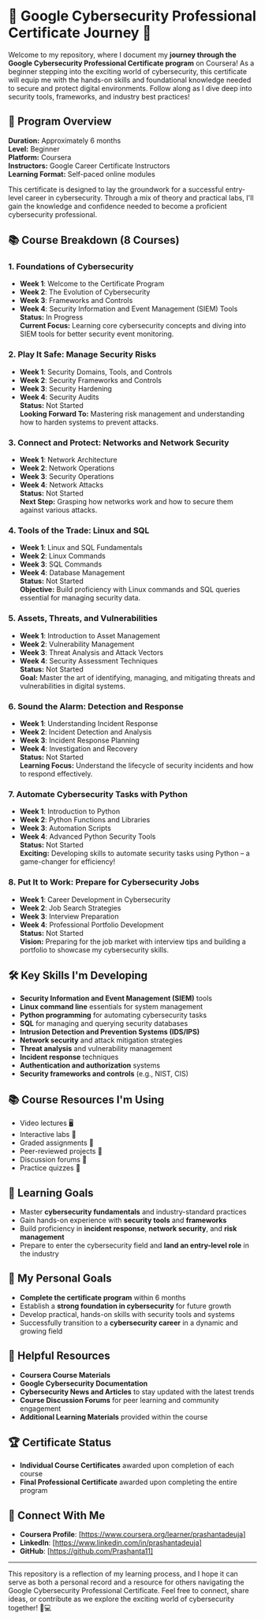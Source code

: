 # 🚀 Google Cybersecurity Professional Certificate Journey 🔐

Welcome to my repository, where I document my **journey through the Google Cybersecurity Professional Certificate program** on Coursera! As a beginner stepping into the exciting world of cybersecurity, this certificate will equip me with the hands-on skills and foundational knowledge needed to secure and protect digital environments. Follow along as I dive deep into security tools, frameworks, and industry best practices!

## 🌟 Program Overview

**Duration:** Approximately 6 months  
**Level:** Beginner  
**Platform:** Coursera  
**Instructors:** Google Career Certificate Instructors  
**Learning Format:** Self-paced online modules

This certificate is designed to lay the groundwork for a successful entry-level career in cybersecurity. Through a mix of theory and practical labs, I'll gain the knowledge and confidence needed to become a proficient cybersecurity professional.

## 📚 Course Breakdown (8 Courses)

### 1. **Foundations of Cybersecurity**
- **Week 1**: Welcome to the Certificate Program
- **Week 2**: The Evolution of Cybersecurity
- **Week 3**: Frameworks and Controls
- **Week 4**: Security Information and Event Management (SIEM) Tools  
**Status:** In Progress  
**Current Focus:** Learning core cybersecurity concepts and diving into SIEM tools for better security event monitoring.

### 2. **Play It Safe: Manage Security Risks**
- **Week 1**: Security Domains, Tools, and Controls
- **Week 2**: Security Frameworks and Controls
- **Week 3**: Security Hardening
- **Week 4**: Security Audits  
**Status:** Not Started  
**Looking Forward To:** Mastering risk management and understanding how to harden systems to prevent attacks.

### 3. **Connect and Protect: Networks and Network Security**
- **Week 1**: Network Architecture
- **Week 2**: Network Operations
- **Week 3**: Security Operations
- **Week 4**: Network Attacks  
**Status:** Not Started  
**Next Step:** Grasping how networks work and how to secure them against various attacks.

### 4. **Tools of the Trade: Linux and SQL**
- **Week 1**: Linux and SQL Fundamentals
- **Week 2**: Linux Commands
- **Week 3**: SQL Commands
- **Week 4**: Database Management  
**Status:** Not Started  
**Objective:** Build proficiency with Linux commands and SQL queries essential for managing security data.

### 5. **Assets, Threats, and Vulnerabilities**
- **Week 1**: Introduction to Asset Management
- **Week 2**: Vulnerability Management
- **Week 3**: Threat Analysis and Attack Vectors
- **Week 4**: Security Assessment Techniques  
**Status:** Not Started  
**Goal:** Master the art of identifying, managing, and mitigating threats and vulnerabilities in digital systems.

### 6. **Sound the Alarm: Detection and Response**
- **Week 1**: Understanding Incident Response
- **Week 2**: Incident Detection and Analysis
- **Week 3**: Incident Response Planning
- **Week 4**: Investigation and Recovery  
**Status:** Not Started  
**Learning Focus:** Understand the lifecycle of security incidents and how to respond effectively.

### 7. **Automate Cybersecurity Tasks with Python**
- **Week 1**: Introduction to Python
- **Week 2**: Python Functions and Libraries
- **Week 3**: Automation Scripts
- **Week 4**: Advanced Python Security Tools  
**Status:** Not Started  
**Exciting:** Developing skills to automate security tasks using Python – a game-changer for efficiency!

### 8. **Put It to Work: Prepare for Cybersecurity Jobs**
- **Week 1**: Career Development in Cybersecurity
- **Week 2**: Job Search Strategies
- **Week 3**: Interview Preparation
- **Week 4**: Professional Portfolio Development  
**Status:** Not Started  
**Vision:** Preparing for the job market with interview tips and building a portfolio to showcase my cybersecurity skills.

## 🛠️ Key Skills I'm Developing

- **Security Information and Event Management (SIEM)** tools  
- **Linux command line** essentials for system management  
- **Python programming** for automating cybersecurity tasks  
- **SQL** for managing and querying security databases  
- **Intrusion Detection and Prevention Systems (IDS/IPS)**  
- **Network security** and attack mitigation strategies  
- **Threat analysis** and vulnerability management  
- **Incident response** techniques  
- **Authentication and authorization** systems  
- **Security frameworks and controls** (e.g., NIST, CIS)

## 📚 Course Resources I'm Using

- Video lectures 🖥️  
- Interactive labs 🔧  
- Graded assignments 📑  
- Peer-reviewed projects 📝  
- Discussion forums 📡  
- Practice quizzes 🎯

## 🎯 Learning Goals

- Master **cybersecurity fundamentals** and industry-standard practices
- Gain hands-on experience with **security tools** and **frameworks**
- Build proficiency in **incident response**, **network security**, and **risk management**
- Prepare to enter the cybersecurity field and **land an entry-level role** in the industry

## 🎯 My Personal Goals

- **Complete the certificate program** within 6 months
- Establish a **strong foundation in cybersecurity** for future growth
- Develop practical, hands-on skills with security tools and systems
- Successfully transition to a **cybersecurity career** in a dynamic and growing field

## 📂 Helpful Resources

- **Coursera Course Materials**
- **Google Cybersecurity Documentation**
- **Cybersecurity News and Articles** to stay updated with the latest trends
- **Course Discussion Forums** for peer learning and community engagement
- **Additional Learning Materials** provided within the course

## 🏆 Certificate Status

- **Individual Course Certificates** awarded upon completion of each course  
- **Final Professional Certificate** awarded upon completing the entire program

## 📱 Connect With Me

- **Coursera Profile**: [https://www.coursera.org/learner/prashantadeuja]  
- **LinkedIn**: [https://www.linkedin.com/in/prashantadeuja]  
- **GitHub**: [https://github.com/Prashanta11]  

---

This repository is a reflection of my learning process, and I hope it can serve as both a personal record and a resource for others navigating the Google Cybersecurity Professional Certificate. Feel free to connect, share ideas, or contribute as we explore the exciting world of cybersecurity together! 🔐💻
